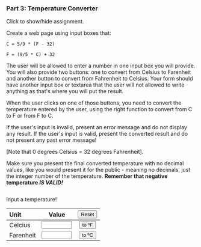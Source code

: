 ### Part 3: Temperature Converter

<p class="accordian">Click to show/hide assignment.</p>
<div class="panel">

Create a web page using input boxes that:  
  
`C = 5/9 * (F - 32)`   
  
`F = (9/5 * C) + 32`  
  
The user will be allowed to enter a number in one input box you will provide. You will also provide two buttons: one to convert from Celsius to Farenheit and another button to convert from Fahrenheit to Celsius. Your form should have another input box or textarea that the user will not allowed to write anything as that's where you will put the result.

When the user clicks on one of those buttons, you need to convert the temperature entered by the user, using the right function to convert from C to F or from F to C.

If the user's input is invalid, present an error message and do not display any result. If the user's input is valid, present the converted result and do not present any past error message!

[Note that 0 degrees Celsius = 32 degrees Fahrenheit].

Make sure you present the final converted temperature with no decimal values, like you would present it for the public - meaning no decimals, just the integer number of the temperature. **Remember that negative temperature *IS VALID!***

</div>
<section>
<div class="row">
<form name="myform">
<div class="one-half column">

Input a temperature!

| Unit      |                                                        Value                                                        |                  <input type="button" value="Reset" id="reset">                   |
| :-------- | :-----------------------------------------------------------------------------------------------------------------: | :-------------------------------------------------------------------------------: |
| Celcius   |   <input type="number" id="celcius" name="celcius" min="-1000" max="1000" required>  | <input type="button" class="button-primary" onclick="calc('ctof')" value="to ºF"> |
| Farenheit | <input type="number" id="farenheit" name="farenheit" min="-1000" max="1000" required>| <input type="button" class="button-primary" onclick="calc('ftoc')" value="to ºC"> |

</div>
<div class="one-half column">
<br><br>
<div id="messages"></div>
<br>
</div>
</form>
</div>
</section>

<script>
const displayResults = (message = "", celcius = 0, farenheit = 32) => {
        document.getElementById('messages').textContent = message;
        document.forms["myform"].elements["celcius"].value = (celcius.toFixed(0));
        document.forms["myform"].elements["farenheit"].value = (farenheit.toFixed(0));
}

function calc(direction){
    const errMessage = "You have to enter a numeric value.";

    let temp = {
        "celcius": parseFloat(document.forms["myform"].elements["celcius"].value),
        "farenheit": parseFloat(document.forms["myform"].elements["farenheit"].value),
        "tof": () => ((9/5) * temp.celcius) + 32,
        "toc": () => (5/9) * (temp.farenheit - 32)
    }
    
    if (direction == "ctof") {
        Number.isNaN(temp.celcius)
        ? displayResults(errMessage, NaN, NaN)
        : displayResults("", temp.celcius, temp.tof());
    } else if (direction == "ftoc") {
        Number.isNaN(temp.farenheit)
        ? displayResults(errMessage, NaN, NaN)
        : displayResults("", temp.toc(), temp.farenheit);
    }
}

document.getElementById('reset').addEventListener("click", () => {
    displayResults("", 0, 32);
});

displayResults();
</script>
